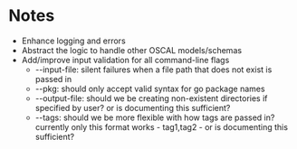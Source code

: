 # Notes

- Enhance logging and errors
- Abstract the logic to handle other OSCAL models/schemas
- Add/improve input validation for all command-line flags
  - --input-file: silent failures when a file path that does not exist is passed in
  - --pkg: should only accept valid syntax for go package names
  - --output-file: should we be creating non-existent directories if specified by user? or is documenting this sufficient?
  - --tags: should we be more flexible with how tags are passed in? currently only this format works - tag1,tag2 - or is documenting this sufficient?
